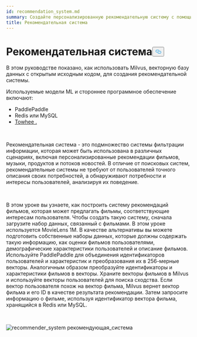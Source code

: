 ```yaml
---
id: recommendation_system.md
summary: Создайте персонализированную рекомендательную систему с помощью Milvus.
title: Рекомендательная система
---
```

<h1 id="Recommender-System" class="common-anchor-header">Рекомендательная система<button data-href="#Recommender-System" class="anchor-icon" translate="no">
      <svg translate="no"
        aria-hidden="true"
        focusable="false"
        height="20"
        version="1.1"
        viewBox="0 0 16 16"
        width="16"
      >
        <path
          fill="#0092E4"
          fill-rule="evenodd"
          d="M4 9h1v1H4c-1.5 0-3-1.69-3-3.5S2.55 3 4 3h4c1.45 0 3 1.69 3 3.5 0 1.41-.91 2.72-2 3.25V8.59c.58-.45 1-1.27 1-2.09C10 5.22 8.98 4 8 4H4c-.98 0-2 1.22-2 2.5S3 9 4 9zm9-3h-1v1h1c1 0 2 1.22 2 2.5S13.98 12 13 12H9c-.98 0-2-1.22-2-2.5 0-.83.42-1.64 1-2.09V6.25c-1.09.53-2 1.84-2 3.25C6 11.31 7.55 13 9 13h4c1.45 0 3-1.69 3-3.5S14.5 6 13 6z"
        ></path>
      </svg>
    </button></h1><p>В этом руководстве показано, как использовать Milvus, векторную базу данных с открытым исходным кодом, для создания рекомендательной системы.</p>
<p>Используемые модели ML и стороннее программное обеспечение включают:</p>
<ul>
<li>PaddlePaddle</li>
<li>Redis или MySQL</li>
<li><a href="https://towhee.io/">Towhee .</a></li>
</ul>
<p></br></p>
<p>Рекомендательная система - это подмножество системы фильтрации информации, которая может быть использована в различных сценариях, включая персонализированные рекомендации фильмов, музыки, продуктов и потоков новостей. В отличие от поисковых систем, рекомендательные системы не требуют от пользователей точного описания своих потребностей, а обнаруживают потребности и интересы пользователей, анализируя их поведение.</p>
<p></br></p>
<p>В этом уроке вы узнаете, как построить систему рекомендаций фильмов, которая может предлагать фильмы, соответствующие интересам пользователя. Чтобы создать такую систему, сначала загрузите набор данных, связанный с фильмами. В этом уроке используется MovieLens 1M. В качестве альтернативы вы можете подготовить собственные наборы данных, которые должны содержать такую информацию, как оценки фильмов пользователями, демографические характеристики пользователей и описание фильмов. Используйте PaddlePaddle для объединения идентификаторов пользователей и характеристик и преобразования их в 256-мерные векторы. Аналогичным образом преобразуйте идентификаторы и характеристики фильмов в векторы. Храните векторы фильмов в Milvus и используйте векторы пользователей для поиска сходства. Если вектор пользователя похож на вектор фильма, Milvus вернет вектор фильма и его ID в качестве результата рекомендации. Затем запросите информацию о фильме, используя идентификатор вектора фильма, хранящийся в Redis или MySQL.</p>
<p></br></p>
<p>
  
   <span class="img-wrapper"> <img translate="no" src="/docs/v2.6.x/assets/recommendation_system.png" alt="recommender_system" class="doc-image" id="recommender_system" />
   </span> <span class="img-wrapper"> <span>рекомендующая_система</span> </span></p>
